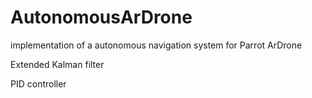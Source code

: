 # AutonomousArDrone

implementation of a autonomous navigation system for Parrot ArDrone

Extended Kalman filter

PID controller 
